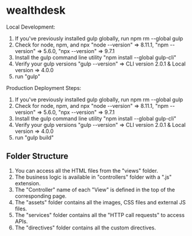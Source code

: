 # wealthdesk

Local Development:
1. If you've previously installed gulp globally, run npm rm --global gulp
2. Check for node, npm, and npx "node --version" => 8.11.1, "npm --version" => 5.6.0, "npx --version" => 9.7.1
3. Install the gulp command line utility "npm install --global gulp-cli"
4. Verify your gulp versions "gulp --version" => CLI version 2.0.1 & Local version => 4.0.0
5. run "gulp"

Production Deployment Steps:
1. If you've previously installed gulp globally, run npm rm --global gulp
2. Check for node, npm, and npx "node --version" => 8.11.1, "npm --version" => 5.6.0, "npx --version" => 9.7.1
3. Install the gulp command line utility "npm install --global gulp-cli"
4. Verify your gulp versions "gulp --version" => CLI version 2.0.1 & Local version => 4.0.0
5. run "gulp build"


Folder Structure
---------------------------
1. You can access all the HTML files from the "views" folder.
2. The business logic is available in "controllers" folder with a ".js" extension.
3.  The "Controller" name of each "View" is defined in the top of the corresponding page.
4. The "assets" folder contains all the images, CSS files and external JS files.
5. The "services" folder contains all the "HTTP call requests" to access APIs.
6. The "directives" folder contains all the custom directives.
